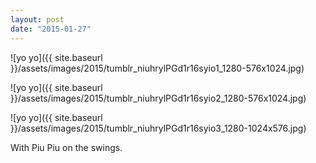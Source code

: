 ```yaml
---
layout: post
date: "2015-01-27"
---
```


![yo yo]({{ site.baseurl }}/assets/images/2015/tumblr_niuhrylPGd1r16syio1_1280-576x1024.jpg)

![yo yo]({{ site.baseurl }}/assets/images/2015/tumblr_niuhrylPGd1r16syio2_1280-576x1024.jpg)

![yo yo]({{ site.baseurl }}/assets/images/2015/tumblr_niuhrylPGd1r16syio3_1280-1024x576.jpg)

With Piu Piu on the swings.

